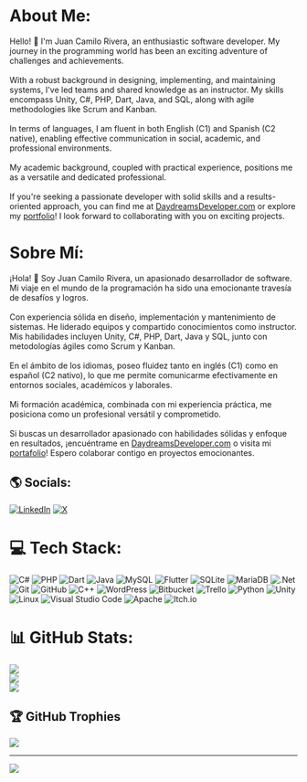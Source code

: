 # About Me:
Hello! 👋 I'm Juan Camilo Rivera, an enthusiastic software developer. My journey in the programming world has been an exciting adventure of challenges and achievements.<br><br>With a robust background in designing, implementing, and maintaining systems, I've led teams and shared knowledge as an instructor. My skills encompass Unity, C#, PHP, Dart, Java, and SQL, along with agile methodologies like Scrum and Kanban.<br><br>In terms of languages, I am fluent in both English (C1) and Spanish (C2 native), enabling effective communication in social, academic, and professional environments.<br><br>My academic background, coupled with practical experience, positions me as a versatile and dedicated professional.<br><br>If you're seeking a passionate developer with solid skills and a results-oriented approach, you can find me at [DaydreamsDeveloper.com](https://daydreamsdeveloper.com/home.html) or explore my [portfolio](https://daydreamsdeveloper.com/portfolio.html)! I look forward to collaborating with you on exciting projects.

# Sobre Mí:
¡Hola! 👋 Soy Juan Camilo Rivera, un apasionado desarrollador de software. Mi viaje en el mundo de la programación ha sido una emocionante travesía de desafíos y logros.<br><br>Con experiencia sólida en diseño, implementación y mantenimiento de sistemas. He liderado equipos y compartido conocimientos como instructor. Mis habilidades incluyen Unity, C#, PHP, Dart, Java y SQL, junto con metodologías ágiles como Scrum y Kanban.<br><br>En el ámbito de los idiomas, poseo fluidez tanto en inglés (C1) como en español (C2 nativo), lo que me permite comunicarme efectivamente en entornos sociales, académicos y laborales.<br><br>Mi formación académica, combinada con mi experiencia práctica, me posiciona como un profesional versátil y comprometido.<br><br>Si buscas un desarrollador apasionado con habilidades sólidas y enfoque en resultados, ¡encuéntrame en [DaydreamsDeveloper.com](https://daydreamsdeveloper.com/home-es.html) o visita mi [portafolio](https://daydreamsdeveloper.com/portfolio-es.html)! Espero colaborar contigo en proyectos emocionantes.

## 🌎 Socials:
[![LinkedIn](https://img.shields.io/badge/LinkedIn-%230077B5.svg?logo=linkedin&logoColor=white)](https://linkedin.com/in/daydreamsdeveloper) [![X](https://img.shields.io/badge/X-black.svg?logo=X&logoColor=white)](https://x.com/3DGamesDevelope) 

# 💻 Tech Stack:
![C#](https://img.shields.io/badge/c%23-%23239120.svg?style=for-the-badge&logo=csharp&logoColor=white) ![PHP](https://img.shields.io/badge/php-%23777BB4.svg?style=for-the-badge&logo=php&logoColor=white) ![Dart](https://img.shields.io/badge/dart-%230175C2.svg?style=for-the-badge&logo=dart&logoColor=white) ![Java](https://img.shields.io/badge/java-%23ED8B00.svg?style=for-the-badge&logo=openjdk&logoColor=white) ![MySQL](https://img.shields.io/badge/mysql-%2300000f.svg?style=for-the-badge&logo=mysql&logoColor=white) ![Flutter](https://img.shields.io/badge/Flutter-%2302569B.svg?style=for-the-badge&logo=Flutter&logoColor=white) ![SQLite](https://img.shields.io/badge/sqlite-%2307405e.svg?style=for-the-badge&logo=sqlite&logoColor=white) ![MariaDB](https://img.shields.io/badge/MariaDB-003545?style=for-the-badge&logo=mariadb&logoColor=white) ![.Net](https://img.shields.io/badge/.NET-5C2D91?style=for-the-badge&logo=.net&logoColor=white) ![Git](https://img.shields.io/badge/git-%23F05033.svg?style=for-the-badge&logo=git&logoColor=white) ![GitHub](https://img.shields.io/badge/github-%23121011.svg?style=for-the-badge&logo=github&logoColor=white) ![C++](https://img.shields.io/badge/c++-%2300599C.svg?style=for-the-badge&logo=c%2B%2B&logoColor=white) ![WordPress](https://img.shields.io/badge/WordPress-%23117AC9.svg?style=for-the-badge&logo=WordPress&logoColor=white) ![Bitbucket](https://img.shields.io/badge/bitbucket-%230047B3.svg?style=for-the-badge&logo=bitbucket&logoColor=white) ![Trello](https://img.shields.io/badge/Trello-%23026AA7.svg?style=for-the-badge&logo=Trello&logoColor=white) ![Python](https://img.shields.io/badge/python-3670A0?style=for-the-badge&logo=python&logoColor=ffdd54) ![Unity](https://img.shields.io/badge/unity-%23000000.svg?style=for-the-badge&logo=unity&logoColor=white) ![Linux](https://img.shields.io/badge/Linux-FCC624?style=for-the-badge&logo=linux&logoColor=black) ![Visual Studio Code](https://img.shields.io/badge/Visual%20Studio%20Code-0078d7.svg?style=for-the-badge&logo=visual-studio-code&logoColor=white) ![Apache](https://img.shields.io/badge/apache-%23D42029.svg?style=for-the-badge&logo=apache&logoColor=white) ![Itch.io](https://img.shields.io/badge/Itch-%23FF0B34.svg?style=for-the-badge&logo=Itch.io&logoColor=white)
# 📊 GitHub Stats:
![](https://github-readme-stats-daydreamsdeveloper.vercel.app/api?username=DaydreamsDev&theme=blueberry&hide_border=false&include_all_commits=true&count_private=true&hide=issues,contribs&show=prs_merged,prs_merged_percentage&show_icons=true&rank_icon=github)<br/>
![](https://github-readme-streak-daydreamsdeveloper.vercel.app/?user=DaydreamsDev&theme=blueberry&hide_border=false&starting_year=2017&exclude_days=Sun,Sat&date_format=j%20M%5B%20Y%5D)<br/>
![](https://github-readme-stats-daydreamsdeveloper.vercel.app/api/top-langs/?username=DaydreamsDev&theme=blueberry&hide_border=false&include_all_commits=true&count_private=true&layout=compact&hide=SCSS,ShaderLab,CMake,HLSL&langs_count=10) 

## 🏆 GitHub Trophies
![](https://github-profile-trophy.vercel.app/?username=DaydreamsDev&theme=blueberry&no-frame=false&no-bg=false&margin-w=4)

---
[![](https://visitcount.itsvg.in/api?id=DaydreamsDev&icon=0&color=0)](https://visitcount.itsvg.in)

<!-- Proudly created with GPRM ( https://gprm.itsvg.in ) and edited by DaydreamsDeveloper ( https://daydreamsdeveloper.com )-->
